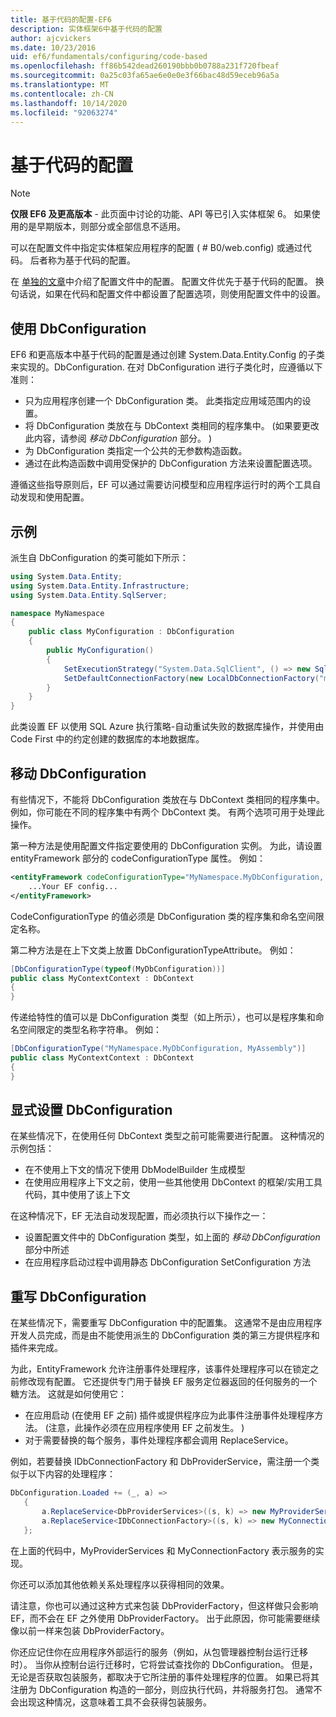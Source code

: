 ```yaml
---
title: 基于代码的配置-EF6
description: 实体框架6中基于代码的配置
author: ajcvickers
ms.date: 10/23/2016
uid: ef6/fundamentals/configuring/code-based
ms.openlocfilehash: ff86b542dead260190bbb0b0788a231f720fbeaf
ms.sourcegitcommit: 0a25c03fa65ae6e0e0e3f66bac48d59eceb96a5a
ms.translationtype: MT
ms.contentlocale: zh-CN
ms.lasthandoff: 10/14/2020
ms.locfileid: "92063274"
---
```

# <a name="code-based-configuration"></a>基于代码的配置
> [!NOTE]
> **仅限 EF6 及更高版本** - 此页面中讨论的功能、API 等已引入实体框架 6。 如果使用的是早期版本，则部分或全部信息不适用。  

可以在配置文件中指定实体框架应用程序的配置 ( # B0/web.config) 或通过代码。 后者称为基于代码的配置。  

在 [单独的文章](xref:ef6/fundamentals/configuring/config-file)中介绍了配置文件中的配置。 配置文件优先于基于代码的配置。 换句话说，如果在代码和配置文件中都设置了配置选项，则使用配置文件中的设置。  

## <a name="using-dbconfiguration"></a>使用 DbConfiguration  

EF6 和更高版本中基于代码的配置是通过创建 System.Data.Entity.Config 的子类来实现的。DbConfiguration. 在对 DbConfiguration 进行子类化时，应遵循以下准则：  

- 只为应用程序创建一个 DbConfiguration 类。 此类指定应用域范围内的设置。  
- 将 DbConfiguration 类放在与 DbContext 类相同的程序集中。  (如果要更改此内容，请参阅 *移动 DbConfiguration* 部分。 )   
- 为 DbConfiguration 类指定一个公共的无参数构造函数。  
- 通过在此构造函数中调用受保护的 DbConfiguration 方法来设置配置选项。  

遵循这些指导原则后，EF 可以通过需要访问模型和应用程序运行时的两个工具自动发现和使用配置。  

## <a name="example"></a>示例  

派生自 DbConfiguration 的类可能如下所示：  

``` csharp
using System.Data.Entity;
using System.Data.Entity.Infrastructure;
using System.Data.Entity.SqlServer;

namespace MyNamespace
{
    public class MyConfiguration : DbConfiguration
    {
        public MyConfiguration()
        {
            SetExecutionStrategy("System.Data.SqlClient", () => new SqlAzureExecutionStrategy());
            SetDefaultConnectionFactory(new LocalDbConnectionFactory("mssqllocaldb"));
        }
    }
}
```  

此类设置 EF 以使用 SQL Azure 执行策略-自动重试失败的数据库操作，并使用由 Code First 中的约定创建的数据库的本地数据库。  

## <a name="moving-dbconfiguration"></a>移动 DbConfiguration  

有些情况下，不能将 DbConfiguration 类放在与 DbContext 类相同的程序集中。 例如，你可能在不同的程序集中有两个 DbContext 类。 有两个选项可用于处理此操作。  

第一种方法是使用配置文件指定要使用的 DbConfiguration 实例。 为此，请设置 entityFramework 部分的 codeConfigurationType 属性。 例如：  

``` xml
<entityFramework codeConfigurationType="MyNamespace.MyDbConfiguration, MyAssembly">
    ...Your EF config...
</entityFramework>
```  

CodeConfigurationType 的值必须是 DbConfiguration 类的程序集和命名空间限定名称。  

第二种方法是在上下文类上放置 DbConfigurationTypeAttribute。 例如：  

``` csharp  
[DbConfigurationType(typeof(MyDbConfiguration))]
public class MyContextContext : DbContext
{
}
```  

传递给特性的值可以是 DbConfiguration 类型（如上所示），也可以是程序集和命名空间限定的类型名称字符串。 例如：  

``` csharp
[DbConfigurationType("MyNamespace.MyDbConfiguration, MyAssembly")]
public class MyContextContext : DbContext
{
}
```  

## <a name="setting-dbconfiguration-explicitly"></a>显式设置 DbConfiguration  

在某些情况下，在使用任何 DbContext 类型之前可能需要进行配置。 这种情况的示例包括：  

- 在不使用上下文的情况下使用 DbModelBuilder 生成模型  
- 在使用应用程序上下文之前，使用一些其他使用 DbContext 的框架/实用工具代码，其中使用了该上下文  

在这种情况下，EF 无法自动发现配置，而必须执行以下操作之一：  

- 设置配置文件中的 DbConfiguration 类型，如上面的 *移动 DbConfiguration* 部分中所述
- 在应用程序启动过程中调用静态 DbConfiguration SetConfiguration 方法  

## <a name="overriding-dbconfiguration"></a>重写 DbConfiguration  

在某些情况下，需要重写 DbConfiguration 中的配置集。 这通常不是由应用程序开发人员完成，而是由不能使用派生的 DbConfiguration 类的第三方提供程序和插件来完成。  

为此，EntityFramework 允许注册事件处理程序，该事件处理程序可以在锁定之前修改现有配置。  它还提供专门用于替换 EF 服务定位器返回的任何服务的一个糖方法。 这就是如何使用它：  

- 在应用启动 (在使用 EF 之前) 插件或提供程序应为此事件注册事件处理程序方法。  (注意，此操作必须在应用程序使用 EF 之前发生。 )   
- 对于需要替换的每个服务，事件处理程序都会调用 ReplaceService。  

例如，若要替换 IDbConnectionFactory 和 DbProviderService，需注册一个类似于以下内容的处理程序：  

``` csharp
DbConfiguration.Loaded += (_, a) =>
   {
       a.ReplaceService<DbProviderServices>((s, k) => new MyProviderServices(s));
       a.ReplaceService<IDbConnectionFactory>((s, k) => new MyConnectionFactory(s));
   };
```  

在上面的代码中，MyProviderServices 和 MyConnectionFactory 表示服务的实现。  

你还可以添加其他依赖关系处理程序以获得相同的效果。  

请注意，你也可以通过这种方式来包装 DbProviderFactory，但这样做只会影响 EF，而不会在 EF 之外使用 DbProviderFactory。 出于此原因，你可能需要继续像以前一样来包装 DbProviderFactory。  

你还应记住你在应用程序外部运行的服务（例如，从包管理器控制台运行迁移时）。 当你从控制台运行迁移时，它将尝试查找你的 DbConfiguration。 但是，无论是否获取包装服务，都取决于它所注册的事件处理程序的位置。 如果已将其注册为 DbConfiguration 构造的一部分，则应执行代码，并将服务打包。 通常不会出现这种情况，这意味着工具不会获得包装服务。  
